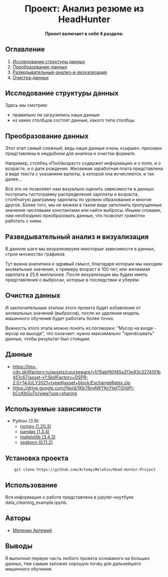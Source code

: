 # <center> Проект: Анализ резюме из HeadHunter

#### <center> Проект включает в себя 4 раздела:

## Оглавление
1. [Исследование структуры данных](#Исследование-структуры-данных)
2. [Преобразование-данных](#Преобразование-данных)
3. [Разведывательный-анализ-и-визуализация](#Разведывательный-анализ-и-визуализация)
4. [Очистка-данных](#Очистка-данных)

## Исследование структуры данных
Здесь мы смотрим: 
- правильно ли загрузились наши данные
- из каких столбцов состоят данные, какого типа столбцы

## Преобразование данных
Этот этап самый сложный, ведь наши данные очень «сырые»: признаки представлены в неудобном для анализа и очистки формате.

Например, столбец «Пол/возраст» содержит информацию и о поле, и о возрасте, и о дате рождения. Желаемая заработная плата представлена в виде текста с указанием валюты, в которой она исчисляется, и так далее…

Всё это не позволяет нам визуально оценить зависимости в данных: построить гистограмму распределения зарплаты и возраста, столбчатую диаграмму зарплаты по уровню образования и многое другое. Более того, мы не можем в таком виде заполнить пропущенные значения числовыми константами или найти выбросы. Иными словами, нам необходимо преобразовать данные, что позволит грамотно работать с ними.

## Разведывательный анализ и визуализация
В данном шаге мы визуализируем некоторые зависимости в данных, строя множество графиков

Тут важна аналитика и здравый смысл, благодаря которым мы находим аномальные значения, к примеру возраст в 100 лет, или желаемая зарплата в 25,6 миллионов.
После визуализации мы будем иметь представления о выбросах, которые в последствии и уберём.

## Очистка данных
И заключительным этапом этого проекта будет избавление от аномальных значений (выбросов), после их удаления модель машинного обучения будет работать более точно.

Важность этого этапа можно понять из поговорки: "Мусор на входе - мусор на выходе", что означает: нужно максимально "причёсывать" данные, чтобы результат был стоящим.

## Данные

* https://lms-cdn.skillfactory.ru/assets/courseware/v1/15abf80f45a2f3e93c3274101b451c67/asset-v1:SkillFactory+DSPR-2.0+14JULY2021+type@asset+block/ExchangeRates.zip
* https://drive.google.com/file/d/1Kb78mAWYKcYlellTGhIjPI-bCcKbGuTn/view?usp=sharing

## Используемые зависимости
* Python (3.9):
    * [numpy (1.20.3)](https://numpy.org)
    * [pandas (1.3.4)](https://pandas.pydata.org)
    * [matplotlib (3.4.3)](https://matplotlib.org)
    * [seaborn (0.11.2)](https://seaborn.pydata.org)

## Установка проекта
```
    git clone https://github.com/ArtemyiMelehin/Head-Hunter-Project
```

## Использование
Вся информация о работе представлена в jupyter-ноутбуке data_cleaning_example.ipynb.

## Авторы

* [Мелехин Артемий](https://vk.com/rationality1379)

## Выводы

Я выполнил первую часть любого проекта основаного на больших данных, тем самым заложил хорошую почву для дальнейшего машинного обучения.